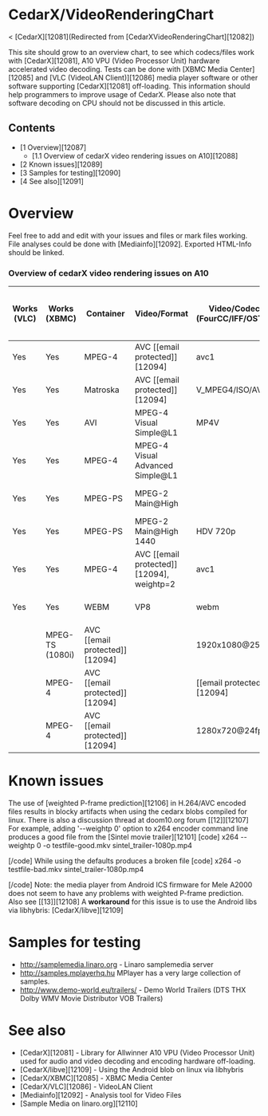 # CedarX/VideoRenderingChart
< [CedarX][12081](Redirected from [CedarXVideoRenderingChart][12082])
 
This site should grow to an overview chart, to see which codecs/files work with [CedarX][12081], A10 VPU (Video Processor Unit) hardware accelerated video decoding. 
Tests can be done with [XBMC Media Center][12085] and [VLC (VideoLAN Client)][12086] media player software or other software supporting [CedarX][12081] off-loading. 
This information should help programmers to improve usage of CedarX. Please also note that software decoding on CPU should not be discussed in this article. 
## Contents
  * [1 Overview][12087]
    * [1.1 Overview of cedarX video rendering issues on A10][12088]
  * [2 Known issues][12089]
  * [3 Samples for testing][12090]
  * [4 See also][12091]

# Overview
Feel free to add and edit with your issues and files or mark files working. File analyses could be done with [Mediainfo][12092]. Exported HTML-Info should be linked. 
### Overview of cedarX video rendering issues on A10
Works (VLC) | Works (XBMC) | Container | Video/Format | Video/CodecID (FourCC/IFF/OSType) | Resolution/Framerate | Audio/Format | Bitrate/Samplerate | Audio/Codec_ID (FourCC/IFF/OSType) | SampleFile | issues (XBMC native) | issues (VLC native) | issues (XBMC libhybris) | issues (VLC libhybris) | issues (mplayer [libvdpau-sunxi][12093])   
---|---|---|---|---|---|---|---|---|---|---|---|---|---|---  
Yes | Yes | MPEG-4 | AVC [[email protected]][12094] | avc1 | 1920x1080@25fps | AAC LC | VBR [[email protected]][12094] kHz | AAC | [[1]][12095] | None | None |  |  | unknown video format   
Yes | Yes | Matroska | AVC [[email protected]][12094] | V_MPEG4/ISO/AVC | 1280x720@25fps | - | - | - | [[2]][12096] | None | None |  |  | None   
Yes | Yes | AVI | MPEG-4 Visual Simple@L1 | MP4V | 1920x1080@25fps | MPEG1 Layer 3 | CBR [[email protected]][12094] kHz | MP3 | [[3]][12097] | None | None |  |  | None   
Yes | Yes | MPEG-4 | MPEG-4 Visual Advanced Simple@L1 |  | 1280x720@25fps | - | - | - | [[4]][12098] | Jerky / Rubberbanding playback | None |  |  | None   
Yes | Yes | MPEG-PS | MPEG-2 Main@High |  | 1920x1080@25fps | MPEG1 Layer 2 | CBR [[email protected]][12094] | MP2 | [[5]][12099] | None | None |  |  | None   
Yes | Yes | MPEG-PS | MPEG-2 Main@High 1440 | HDV 720p | 1280x720@25fps | - | - | - | [[6]][12100] | None | None |  |  | None   
Yes | Yes | MPEG-4 | AVC [[email protected]][12094], weightp=2 | avc1 | 1920x1080@24fps | AAC LC | VBR 127Kbps@48 kHz | AAC | [[7]][12101] | Lots of artifacts | Lots of artifacts |  |  | None   
Yes | Yes | WEBM | VP8 | webm | 1920x1080@25fps | vorbis | 996kbps @48/48/24 kHz | VORBIS | [[8]][12102] | None | None |  |  | unknown video format   
|  | MPEG-TS (1080i) | AVC [[email protected]][12094] |  | 1920x1080@25fps | AC3 | CBR 384Kbps@48 kHz |  | [[9]][12103] |  |  | Lag video and sound | None | None   
|  | MPEG-4 | AVC [[email protected]][12094] |  | [[email protected]][12094] | AC3 | CBR 320Kbps@48 kHz |  | [[10]][12104] | Artifacts and lag video | Only artifacts | Only lag video | None | None   
|  | MPEG-4 | AVC [[email protected]][12094] |  | 1280x720@24fps | DTS | CBR 2 046 Kbps / 1 509 Kbps@48 kHz |  | [[11]][12105] | Artifacts and lag video | Only artifacts | Only lag video | None | None   
# Known issues
The use of [weighted P-frame prediction][12106] in H.264/AVC encoded files results in blocky artifacts when using the cedarx blobs compiled for linux. There is also a discussion thread at doom10.org forum [[12]][12107]
For example, adding '--weightp 0' option to x264 encoder command line produces a good file from the [Sintel movie trailer][12101]
[code] 
     x264 --weightp 0 -o testfile-good.mkv sintel_trailer-1080p.mp4
    
[/code]
While using the defaults produces a broken file 
[code] 
     x264 -o testfile-bad.mkv sintel_trailer-1080p.mp4
    
[/code]
Note: the media player from Android ICS firmware for Mele A2000 does not seem to have any problems with weighted P-frame prediction. 
Also see [[13]][12108]
A **workaround** for this issue is to use the Android libs via libhybris: [CedarX/libve][12109]
# Samples for testing
  * <http://samplemedia.linaro.org> \- Linaro samplemedia server
  * <http://samples.mplayerhq.hu> MPlayer has a very large collection of samples.
  * <http://www.demo-world.eu/trailers/> \- Demo World Trailers (DTS THX Dolby WMV Movie Distributor VOB Trailers)

# See also
  * [CedarX][12081] \- Library for Allwinner A10 VPU (Video Processor Unit) used for audio and video decoding and encoding hardware off-loading.
  * [CedarX/libve][12109] \- Using the Android blob on linux via libhybris
  * [CedarX/XBMC][12085] \- XBMC Media Center
  * [CedarX/VLC][12086] \- VideoLAN Client
  * [Mediainfo][12092] \- Analysis tool for Video Files
  * [Sample Media on linaro.org][12110]
